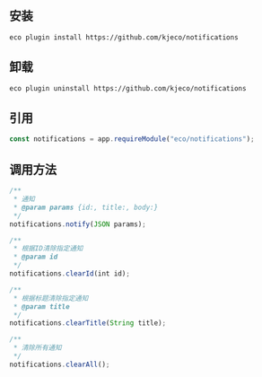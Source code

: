 ## 安装

```shell script
eco plugin install https://github.com/kjeco/notifications
```

## 卸载

```shell script
eco plugin uninstall https://github.com/kjeco/notifications
```

## 引用

```js
const notifications = app.requireModule("eco/notifications");
```

## 调用方法

```js
/**
 * 通知
 * @param params {id:, title:, body:} 
 */
notifications.notify(JSON params);

/**
 * 根据ID清除指定通知
 * @param id
 */
notifications.clearId(int id);

/**
 * 根据标题清除指定通知
 * @param title
 */
notifications.clearTitle(String title);

/**
 * 清除所有通知
 */
notifications.clearAll();
```
